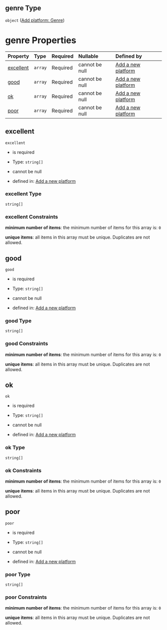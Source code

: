 ## genre Type

`object` ([Add platform: Genre](add-platform-properties-add-platform-genre.md))

# genre Properties

| Property                | Type    | Required | Nullable       | Defined by                                                                                                                                                                     |
| :---------------------- | :------ | :------- | :------------- | :----------------------------------------------------------------------------------------------------------------------------------------------------------------------------- |
| [excellent](#excellent) | `array` | Required | cannot be null | [Add a new platform](add-platform-properties-add-platform-genre-properties-add-platform---genre-excellent-match.md "add-platform.json#/properties/genre/properties/excellent") |
| [good](#good)           | `array` | Required | cannot be null | [Add a new platform](add-platform-properties-add-platform-genre-properties-add-platform---genre-good-match.md "add-platform.json#/properties/genre/properties/good")           |
| [ok](#ok)               | `array` | Required | cannot be null | [Add a new platform](add-platform-properties-add-platform-genre-properties-add-platform---genre-ok-match.md "add-platform.json#/properties/genre/properties/ok")               |
| [poor](#poor)           | `array` | Required | cannot be null | [Add a new platform](add-platform-properties-add-platform-genre-properties-add-platform---genre-poor-match.md "add-platform.json#/properties/genre/properties/poor")           |

## excellent



`excellent`

*   is required

*   Type: `string[]`

*   cannot be null

*   defined in: [Add a new platform](add-platform-properties-add-platform-genre-properties-add-platform---genre-excellent-match.md "add-platform.json#/properties/genre/properties/excellent")

### excellent Type

`string[]`

### excellent Constraints

**minimum number of items**: the minimum number of items for this array is: `0`

**unique items**: all items in this array must be unique. Duplicates are not allowed.

## good



`good`

*   is required

*   Type: `string[]`

*   cannot be null

*   defined in: [Add a new platform](add-platform-properties-add-platform-genre-properties-add-platform---genre-good-match.md "add-platform.json#/properties/genre/properties/good")

### good Type

`string[]`

### good Constraints

**minimum number of items**: the minimum number of items for this array is: `0`

**unique items**: all items in this array must be unique. Duplicates are not allowed.

## ok



`ok`

*   is required

*   Type: `string[]`

*   cannot be null

*   defined in: [Add a new platform](add-platform-properties-add-platform-genre-properties-add-platform---genre-ok-match.md "add-platform.json#/properties/genre/properties/ok")

### ok Type

`string[]`

### ok Constraints

**minimum number of items**: the minimum number of items for this array is: `0`

**unique items**: all items in this array must be unique. Duplicates are not allowed.

## poor



`poor`

*   is required

*   Type: `string[]`

*   cannot be null

*   defined in: [Add a new platform](add-platform-properties-add-platform-genre-properties-add-platform---genre-poor-match.md "add-platform.json#/properties/genre/properties/poor")

### poor Type

`string[]`

### poor Constraints

**minimum number of items**: the minimum number of items for this array is: `0`

**unique items**: all items in this array must be unique. Duplicates are not allowed.
